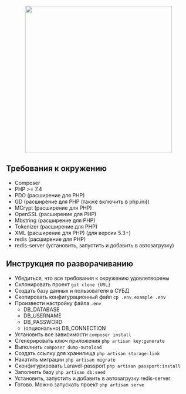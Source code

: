 <p align="center"><img src="https://res.cloudinary.com/dtfbvvkyp/image/upload/v1566331377/laravel-logolockup-cmyk-red.svg" width="400"></p>

## Требования к окружению

- Composer
- PHP >= 7.4
- PDO (расширение для PHP)
- GD (расширение для PHP (также включить в php.ini))
- MCrypt (расширение для PHP)
- OpenSSL (расширение для PHP)
- Mbstring (расширение для PHP)
- Tokenizer (расширение для PHP)
- XML (расширение для PHP) (для версии 5.3+)
- redis (расширение для PHP)
- redis-server (установить, запустить и добавить в автозагрузку)

## Инструкция по разворачиванию

- Убедиться, что все требования к окружению удовлетворены
- Склонировать проект `git clone {URL}`
- Создать базу данных и пользователя в СУБД
- Скопировать конфигурационный файл `cp .env.example .env`
- Произвести настройку файла `.env`
    - DB_DATABASE
    - DB_USERNAME
    - DB_PASSWORD
    - (опционально) DB_CONNECTION
- Установить все зависимости `composer install`
- Сгенерировать ключ приложения `php artisan key:generate`
- Выполнить `composer dump-autoload`
- Создать ссылку для хранилища `php artisan storage:link`
- Накатить миграции `php artisan migrate`
- Сконфигурировать Laravel-passport `php artisan passport:install`
- Заполнить базу `php artisan db:seed`
- Установить, запустить и добавить в автозагрузку redis-server
- Готово. Можно запускать проект `php artisan serve`
